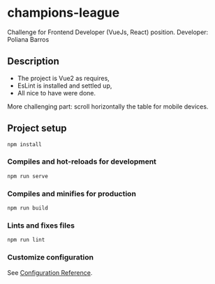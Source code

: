 # champions-league
Challenge for Frontend Developer (VueJs, React) position.
Developer: Poliana Barros

## Description
- The project is Vue2 as requires,
- EsLint is installed and settled up,
- All nice to have were done.

More challenging part: scroll horizontally the table for mobile devices.



## Project setup
```
npm install
```

### Compiles and hot-reloads for development
```
npm run serve
```

### Compiles and minifies for production
```
npm run build
```

### Lints and fixes files
```
npm run lint
```

### Customize configuration
See [Configuration Reference](https://cli.vuejs.org/config/).

